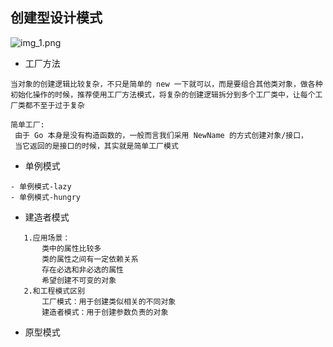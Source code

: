 

## 创建型设计模式

![img_1.png](../../src/createSummary.png)

- 工厂方法
```text
当对象的创建逻辑比较复杂，不只是简单的 new 一下就可以，而是要组合其他类对象，做各种初始化操作的时候，推荐使用工厂方法模式，将复杂的创建逻辑拆分到多个工厂类中，让每个工厂类都不至于过于复杂

简单工厂:
 由于 Go 本身是没有构造函数的，一般而言我们采用 NewName 的方式创建对象/接口，
 当它返回的是接口的时候，其实就是简单工厂模式
```

- 单例模式

 ```text
 - 单例模式-lazy
 - 单例模式-hungry
 ```

- 建造者模式

 ```text
    1.应用场景：
        类中的属性比较多
        类的属性之间有一定依赖关系
        存在必选和非必选的属性
        希望创建不可变的对象
    2.和工程模式区别
        工厂模式：用于创建类似相关的不同对象
        建造者模式：用于创建参数负责的对象
 ```

- 原型模式
